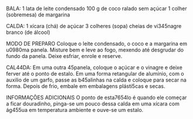 BALA:
1 lata de leite condensado
100 g de coco ralado sem açúcar
1 colher (sobremesa) de margarina

CALDA:
1 xícara (chá) de açúcar
3 colheres (sopa) cheias de vi345nagre branco (de álcool)

MODO DE PREPARO
Coloque o leite condensado, o coco e a margarina em u0980ma panela.
Misture bem e leve ao fogo, mexendo até desgrudar do fundo da panela.
Deixe esfriar, enrole e reserve.

CAL44DA:
Em uma outra 45panela, coloque o açúcar e o vinagre e deixe ferver até o ponto de estalo.
Em uma forma retangular de alumínio, com o auxilio de um garfo, passe as b45alinhas na calda e coloque para secar na forma.
Depois de frio, embale em embalagens plásti5cas e secas.

INFORMAÇÕES ADICIONAIS
O ponto de esta7654lo é quando ele começar a ficar douradinho, pinga-se um pouco dessa calda em uma xícara com ág455ua em temperatura ambiente e ouve-se um estalo.

